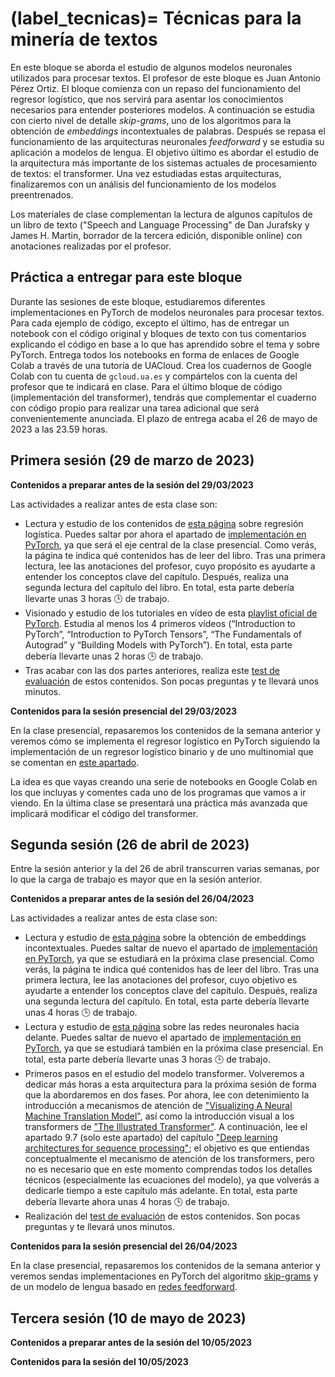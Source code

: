 
(label_tecnicas)=
Técnicas para la minería de textos
==================================

En este bloque se aborda el estudio de algunos modelos neuronales utilizados para procesar textos. El profesor de este bloque es Juan Antonio Pérez Ortiz. El bloque comienza con un repaso del funcionamiento del regresor logístico, que nos servirá para asentar los conocimientos necesarios para entender posteriores modelos. A continuación se estudia con cierto nivel de detalle *skip-grams*, uno de los algoritmos para la obtención de *embeddings* incontextuales de palabras. Después se repasa el funcionamiento de las arquitecturas neuronales *feedforward* y se estudia su aplicación a modelos de lengua. El objetivo último es abordar el estudio de la arquitectura más importante de los sistemas actuales de procesamiento de textos: el transformer. Una vez estudiadas estas arquitecturas, finalizaremos con un análisis del funcionamiento de los modelos preentrenados.

Los materiales de clase complementan la lectura de algunos capítulos de un libro de texto ("Speech and Language Processing" de Dan Jurafsky y James H. Martin, borrador de la tercera edición, disponible online) con anotaciones realizadas por el profesor.

## Práctica a entregar para este bloque

Durante las sesiones de este bloque, estudiaremos diferentes implementaciones en PyTorch de modelos neuronales para procesar textos. Para cada ejemplo de código, excepto el último, has de entregar un notebook con el código original y bloques de texto con tus comentarios explicando el código en base a lo que has aprendido sobre el tema y sobre PyTorch. Entrega todos los notebooks en forma de enlaces de Google Colab a través de una tutoría de UACloud. Crea los cuadernos de Google Colab con tu cuenta de `gcloud.ua.es` y compártelos con la cuenta del profesor que te indicará en clase. Para el último bloque de código (implementación del transformer), tendrás que complementar el cuaderno con código propio para realizar una tarea adicional que será convenientemente anunciada. El plazo de entrega acaba el 26 de mayo de 2023 a las 23.59 horas.

## Primera sesión (29 de marzo de 2023)

**Contenidos a preparar antes de la sesión del 29/03/2023**

Las actividades a realizar antes de esta clase son:

- Lectura y estudio de los contenidos de [esta página](https://jaspock.github.io/me/materials/transformers/regresor) sobre regresión logística. Puedes saltar por ahora el apartado de [implementación en PyTorch](https://jaspock.github.io/me/materials/transformers/regresor#regresores-implementados-en-pytorch), ya que será el eje central de la clase presencial. Como verás, la página te indica qué contenidos has de leer del libro. Tras una primera lectura, lee las anotaciones del profesor, cuyo propósito es ayudarte a entender los conceptos clave del capítulo. Después, realiza una segunda lectura del capítulo del libro. En total, esta parte debería llevarte unas 3 horas 🕒️ de trabajo.
- Visionado y estudio de los tutoriales en vídeo de esta [playlist oficial de PyTorch](https://www.youtube.com/playlist?list=PL_lsbAsL_o2CTlGHgMxNrKhzP97BaG9ZN).  Estudia al menos los 4 primeros vídeos (“Introduction to PyTorch”, “Introduction to PyTorch Tensors”, “The Fundamentals of Autograd” y “Building Models with PyTorch”). En total, esta parte debería llevarte unas 2 horas 🕒️ de trabajo.
- Tras acabar con las dos partes anteriores, realiza este [test de evaluación](https://forms.gle/E1xzZHw6hzMWJaNr7) de estos contenidos. Son pocas preguntas y te llevará unos minutos.

**Contenidos para la sesión presencial del 29/03/2023**

En la clase presencial, repasaremos los contenidos de la semana anterior y veremos cómo se implementa el regresor logístico en PyTorch siguiendo la implementación de un regresor logístico binario y de uno multinomial que se comentan en [este apartado](https://jaspock.github.io/me/materials/transformers/regresor#regresores-implementados-en-pytorch).

La idea es que vayas creando una serie de notebooks en Google Colab en los que incluyas y comentes cada uno de los programas que vamos a ir viendo. En la última clase se presentará una práctica más avanzada que implicará modificar el código del transformer.

## Segunda sesión (26 de abril de 2023)

Entre la sesión anterior y la del 26 de abril transcurren varias semanas, por lo que la carga de trabajo es mayor que en la sesión anterior.

**Contenidos a preparar antes de la sesión del 26/04/2023**

Las actividades a realizar antes de esta clase son:

- Lectura y estudio de [esta página](https://jaspock.github.io/me/materials/transformers/embeddings) sobre la obtención de embeddings incontextuales. Puedes saltar de nuevo el apartado de [implementación en PyTorch](https://jaspock.github.io/me/materials/transformers/embeddings#implementación-en-pytorch), ya que se estudiará en la próxima clase presencial. Como verás, la página te indica qué contenidos has de leer del libro. Tras una primera lectura, lee las anotaciones del profesor, cuyo objetivo es ayudarte a entender los conceptos clave del capítulo. Después, realiza una segunda lectura del capítulo. En total, esta parte debería llevarte unas 4 horas 🕒️ de trabajo.
- Lectura y estudio de [esta página](https://jaspock.github.io/me/materials/transformers/ffw) sobre las redes neuronales hacia delante. Puedes saltar de nuevo el apartado de [implementación en PyTorch](https://jaspock.github.io/me/materials/transformers/ffw#implementación-en-pytorch), ya que se estudiará también en la próxima clase presencial. En total, esta parte debería llevarte unas 3 horas 🕒️ de trabajo.
- Primeros pasos en el estudio del modelo transformer. Volveremos a dedicar más horas a esta arquitectura para la próxima sesión de forma que la abordaremos en dos fases. Por ahora, lee con detenimiento la introducción a mecanismos de atención de ["Visualizing A Neural Machine Translation Model"](https://jalammar.github.io/visualizing-neural-machine-translation-mechanics-of-seq2seq-models-with-attention/), así como la introducción visual a los transformers de ["The Illustrated Transformer"](http://jalammar.github.io/illustrated-transformer/). A continuación, lee el apartado 9.7 (solo este apartado) del capítulo ["Deep learning architectures for sequence processing"](https://web.archive.org/web/20221216193204/https://web.stanford.edu/~jurafsky/slp3/9.pdf); el objetivo es que entiendas conceptualmente el mecanismo de atención de los transformers, pero no es necesario que en este momento comprendas todos los detalles técnicos (especialmente las ecuaciones del modelo), ya que volverás a dedicarle tiempo a este capítulo más adelante. En total, esta parte debería llevarte ahora unas 4 horas 🕒️ de trabajo.
- Realización del [test de evaluación](https://forms.gle/Eb3ZwwGxbQp88t4FA) de estos contenidos. Son pocas preguntas y te llevará unos minutos.

**Contenidos para la sesión presencial del 26/04/2023**

En la clase presencial, repasaremos los contenidos de la semana anterior y veremos sendas implementaciones en PyTorch del algoritmo [skip-grams](https://jaspock.github.io/me/materials/transformers/embeddings#implementación-en-pytorch) y de un modelo de lengua basado en [redes feedforward](https://jaspock.github.io/me/materials/transformers/ffw#implementación-en-pytorch).

## Tercera sesión (10 de mayo de 2023)

**Contenidos a preparar antes de la sesión del 10/05/2023**

**Contenidos para la sesión del 10/05/2023**
